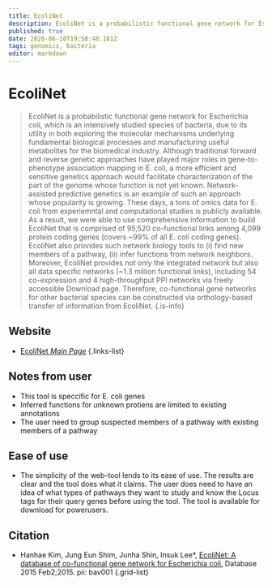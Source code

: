 ```yaml
---
title: EcoliNet
description: EcoliNet is a probabilistic functional gene network for Escherichia coli.
published: true
date: 2020-06-10T19:58:48.181Z
tags: genomics, bacteria
editor: markdown
---
```


# EcoliNet

> EcoliNet is a probabilistic functional gene network for Escherichia coli, which is an intensively studied species of bacteria, due to its utility in both exploring the molecular mechanisms underlying fundamental biological processes and manufacturing useful metabolites for the biomedical industry. 
&NewLine;
Although traditional forward and reverse genetic approaches have played major roles in gene-to-phenotype association mapping in E. coli, a more efficient and sensitive genetics approach would facilitate characterization of the part of the genome whose function is not yet known. Network-assisted predictive genetics is an example of such an approach whose popularity is growing. These days, a tons of omics data for E. coli from experiemntal and computational studies is publicly available. As a result, we were able to use comprehensive information to build EcoliNet that is comprised of 95,520 co-functional links among 4,099 protein coding genes (covers ~99% of all E. coli coding genes).
EcoliNet also provides such network biology tools to (i) find new members of a pathway, (ii) infer functions from network neighbors.
&NewLine;
Moreover, EcoliNet provides not only the integrated network but also all data specific networks (~1.3 million functional links), including 54 co-expression and 4 high-throughput PPI networks via freely accessible Download page. Therefore, co-functional gene networks for other bacterial species can be constructed via orthology-based transfer of information from EcoliNet.
{.is-info}


## Website

- [EcoliNet *Main Page*](https://www.inetbio.org/ecolinet/)
{.links-list}


## Notes from user
- This tool is speccific for E. coli genes
- Inferred functions for unknown protiens are limited to existing annotations
- The user need to group suspected members of a pathway with existing members of a pathway


## Ease of use

- The simplicity of the web-tool lends to its ease of use. The results are clear and the tool does what it claims. The user does need to have an idea of what types of pathways they want to study and know the Locus tags for their query genes before using the tool. The tool is available for download for powerusers.

## Citation

- Hanhae Kim, Jung Eun Shim, Junha Shin, Insuk Lee*, [EcoliNet: A database of co-functional gene network for Escherichia coli.](https://www.ncbi.nlm.nih.gov/pubmed/25650278) Database 2015 Feb2;2015. pii: bav001 
{.grid-list}